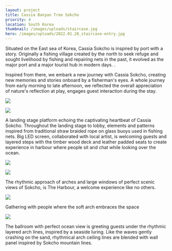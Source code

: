 ```yaml
---
layout: project
title: Cassia Banyan Tree Sokcho
priority: 4
location: South Korea
thumbnail: /images/uploads/staircase.jpg
hero: /images/uploads/2022.01.28_staircase-entry.jpg
---
```

Situated on the East sea of Korea, Cassia Sokcho is inspired by port with a story. Originally a fishing village created by the north to seek refuge and sought livelihood by fishing and repairing nets in the past, it evolved as the major port and a major tourist hub in modern days. .

Inspired from there, we embark a new journey with Cassia Sokcho, creating new memories and stories onboard by a fisherman's eyes. A whole journey from early morning to late afternoon, we reflected the overall appreciation of nature's reflection at play, engages guest interaction during the stay.

![](/images/uploads/staircase.jpg)

![](/images/uploads/2022.01.28_staircase-entry.jpg)

A landing stage platform echoing the captivating heartbeat of Cassia Sokcho. Throughout the landing stage to lobby, elements and patterns inspired from traditional straw braided rope on glass buoys used in fishing nets. Big LED screen, collaborated with local artist, is welcoming guests and layered steps with the timber wood deck and leather padded seats to create experience in harbour where people sit and chat while looking over the ocean.

![](/images/uploads/lobby-sketch.jpg)

![](/images/uploads/2022.01.28_lobby-updated.jpg)

The rhythmic approach of arches and large windows of perfect scenic views of Sokcho, is The Harbour, a welcome experience like no others.

![](/images/uploads/2022.01.20_banquet-hall_3.jpg)

Gathering with people where the soft arch embraces the space

![](/images/uploads/2020.01.20_ballroom_.jpg)

The ballroom with perfect ocean view is greeting guests under the rhythmic layered arch lines, inspired by a seaside luring. Like the waves gently crashing on the sand, rhythmical arch ceiling lines are blended with wall panel inspired by Sokcho mountain lines.